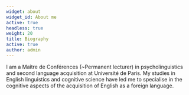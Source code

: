 ```yaml
---
widget: about
widget_id: About me
active: true
headless: true
weight: 20
title: Biography
active: true
author: admin
---
```

I am a Maître de Conférences (~Permanent lecturer) in psycholinguistics and second language acquisition at Université de Paris. My studies in English linguistics and cognitive science have led me to specialise in the cognitive aspects of the acquisition of English as a foreign language.
